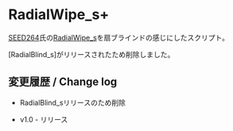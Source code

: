 
# RadialWipe_s+

[SEED264](https://github.com/SEED264)氏の[RadialWipe_s](https://github.com/SEED264/RadialWipe_s)を扇ブラインドの感じにしたスクリプト。

[RadialBlind_s]がリリースされたため削除しました。

## 変更履歴 / Change log

- RadialBlind_sリリースのため削除

- v1.0 - リリース